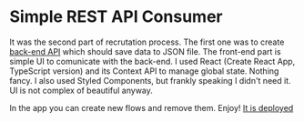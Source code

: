 # Simple REST API Consumer

It was the second part of recrutation process. The first one was to create [back-end API](https://github.com/tomekrozalski/simple-rest-api-exercise-back) which should save data to JSON file. The front-end part is simple UI to comunicate with the back-end. I used React (Create React App, TypeScript version) and its Context API to manage global state. Nothing fancy. I also used Styled Components, but frankly speaking I didn't need it. UI is not complex of beautiful anyway.

In the app you can create new flows and remove them. Enjoy! [It is deployed](https://www.tomaszrozalski.pl/simple-rest-api-exercise/)
